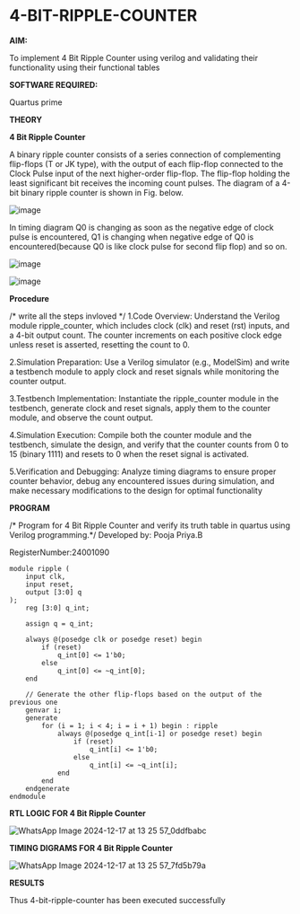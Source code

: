 # 4-BIT-RIPPLE-COUNTER

**AIM:**

To implement  4 Bit Ripple Counter using verilog and validating their functionality using their functional tables

**SOFTWARE REQUIRED:**

Quartus prime

**THEORY**

**4 Bit Ripple Counter**

A binary ripple counter consists of a series connection of complementing flip-flops (T or JK type), with the output of each flip-flop connected to the Clock Pulse input of the next higher-order flip-flop. The flip-flop holding the least significant bit receives the incoming count pulses. The diagram of a 4-bit binary ripple counter is shown in Fig. below.

![image](https://github.com/naavaneetha/4-BIT-RIPPLE-COUNTER/assets/154305477/cb4b74d4-31ab-4359-95d0-d22e67daba13)

In timing diagram Q0 is changing as soon as the negative edge of clock pulse is encountered, Q1 is changing when negative edge of Q0 is encountered(because Q0 is like clock pulse for second flip flop) and so on.

![image](https://github.com/naavaneetha/4-BIT-RIPPLE-COUNTER/assets/154305477/a573a7d6-014e-4e54-93e6-e2ac9530960b)

![image](https://github.com/naavaneetha/4-BIT-RIPPLE-COUNTER/assets/154305477/85e1958a-2fc1-49bb-9a9f-d58ccbf3663c)

**Procedure**

/* write all the steps invloved */
1.Code Overview: Understand the Verilog module ripple_counter, which includes clock (clk) and reset (rst) inputs, and a 4-bit output count. The counter increments on each positive clock edge unless reset is asserted, resetting the count to 0.

2.Simulation Preparation: Use a Verilog simulator (e.g., ModelSim) and write a testbench module to apply clock and reset signals while monitoring the counter output.

3.Testbench Implementation: Instantiate the ripple_counter module in the testbench, generate clock and reset signals, apply them to the counter module, and observe the count output.

4.Simulation Execution: Compile both the counter module and the testbench, simulate the design, and verify that the counter counts from 0 to 15 (binary 1111) and resets to 0 when the reset signal is activated.

5.Verification and Debugging: Analyze timing diagrams to ensure proper counter behavior, debug any encountered issues during simulation, and make necessary modifications to the design for optimal functionality

**PROGRAM**

/* Program for 4 Bit Ripple Counter and verify its truth table in quartus using Verilog programming.*/
Developed by: Pooja Priya.B

RegisterNumber:24001090
```
module ripple (
    input clk,    
    input reset,   
    output [3:0] q 
);
    reg [3:0] q_int;

    assign q = q_int;

    always @(posedge clk or posedge reset) begin
        if (reset) 
            q_int[0] <= 1'b0; 
        else 
            q_int[0] <= ~q_int[0]; 
    end

    // Generate the other flip-flops based on the output of the previous one
    genvar i;
    generate
        for (i = 1; i < 4; i = i + 1) begin : ripple
            always @(posedge q_int[i-1] or posedge reset) begin
                if (reset) 
                    q_int[i] <= 1'b0; 
                else 
                    q_int[i] <= ~q_int[i]; 
            end
        end
    endgenerate
endmodule
```

**RTL LOGIC FOR 4 Bit Ripple Counter**

![WhatsApp Image 2024-12-17 at 13 25 57_0ddfbabc](https://github.com/user-attachments/assets/053f334b-09a5-4546-ab37-0320f5a40348)

**TIMING DIGRAMS FOR 4 Bit Ripple Counter**

![WhatsApp Image 2024-12-17 at 13 25 57_7fd5b79a](https://github.com/user-attachments/assets/7ec9aa85-d3c1-4821-aa3c-49b4519a9036)

**RESULTS**

Thus 4-bit-ripple-counter has been executed successfully
